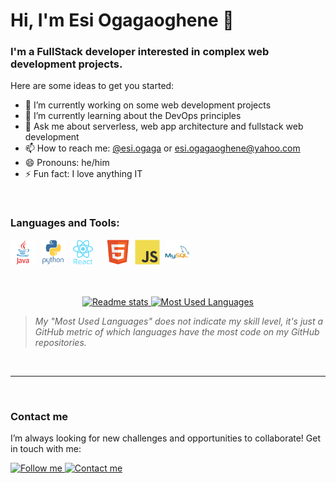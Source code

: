 # Hi, I'm Esi Ogagaoghene 👋

### I'm a FullStack developer interested in complex web development projects.

Here are some ideas to get you started:

- 🔭 I’m currently working on some web development projects 
- 🌱 I’m currently learning about the DevOps principles
- 💬 Ask me about serverless, web app architecture and fullstack web development
- 📫 How to reach me: [@esi.ogaga](https://twitter.com/@esi_ogaga) or [esi.ogagaoghene@yahoo.com](mailto:esi.ogagaoghene@yahoo.com)
- 😄 Pronouns: he/him
- ⚡ Fun fact: I love anything IT
        
<br>

<h3 align="left">Languages and Tools:</h3>
<div>
  <img src="https://github.com/devicons/devicon/blob/master/icons/java/java-original-wordmark.svg" title="Java" alt="Java" width="40" height="40"/>&nbsp;
  <img src="https://github.com/devicons/devicon/blob/master/icons/python/python-original-wordmark.svg" title="Python" alt="Python" width="40" height="40"/>&nbsp;
  <img src="https://github.com/devicons/devicon/blob/master/icons/react/react-original-wordmark.svg" title="React" alt="React" width="40" height="40"/>&nbsp;
 &nbsp;
  <img src="https://github.com/devicons/devicon/blob/master/icons/html5/html5-original.svg" title="HTML5" alt="HTML" width="40" height="40"/>&nbsp;
  <img src="https://github.com/devicons/devicon/blob/master/icons/javascript/javascript-original.svg" title="JavaScript" alt="JavaScript" width="40" height="40"/>&nbsp;
  <img src="https://github.com/devicons/devicon/blob/master/icons/mysql/mysql-original-wordmark.svg" title="MySQL"  alt="MySQL" width="40" height="40"/>&nbsp;
  
</div>
<br><br>
<p align="center">
    <a href="https://github-readme-stats.vercel.app/api?username=VanessaAoki&theme=radical&show_icons=true">
        <img height="200" alt="Readme stats" src="https://github-readme-stats.vercel.app/api?username=ogagaoghene&theme=graywhite&show_icons=true&icon_color=a960ff" />
    </a>
    <a href="https://github.com/ogagaoghene-esi-7a478647/github-readme-stats">
        <img height="200" alt="Most Used Languages" src="https://github-readme-stats.vercel.app/api/top-langs/?username=saqibjavaiddev&theme=graywhite&layout=compact)" />
    </a>
</p>

> *My "Most Used Languages" does not indicate my skill level, it's just a GitHub metric of which languages have the most code on my GitHub repositories.*
<br>


<hr>
<br>

### Contact me
I’m always looking for new challenges and opportunities to collaborate! Get in touch with me:
<br>
<p>

   <a href="https://www.linkedin.com/in/ogagaoghene-esi-7a478647">
        <img alt="Follow me" src="https://img.shields.io/badge/-LinkedIn-%23a960ff?style=for-the-badge&logo=linkedin">
    </a> 
 <a href="mailto:esi.ogagaoghene@yahoo.com">
        <img alt="Contact me" src="https://img.shields.io/badge/-contact%20me-%23a960ff?style=for-the-badge&logo=Mail.Ru">
    </a> 
   
  
</p>
<br
